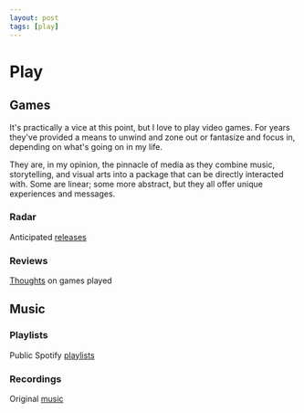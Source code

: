 ```yaml
---
layout: post
tags: [play]
---
```


# Play

## Games

It's practically a vice at this point, but I love to play video games. For years they've provided a means to unwind and zone out or fantasize and focus in, depending on what's going on in my life.

They are, in my opinion, the pinnacle of media as they combine music, storytelling, and visual arts into a package that can be directly interacted with. Some are linear; some more abstract, but they all offer unique experiences and messages.

### Radar

Anticipated [releases](./radar)

### Reviews

[Thoughts](./reviews) on games played

## Music

### Playlists

Public Spotify [playlists](./playlists)

### Recordings

Original [music](./recordings)
